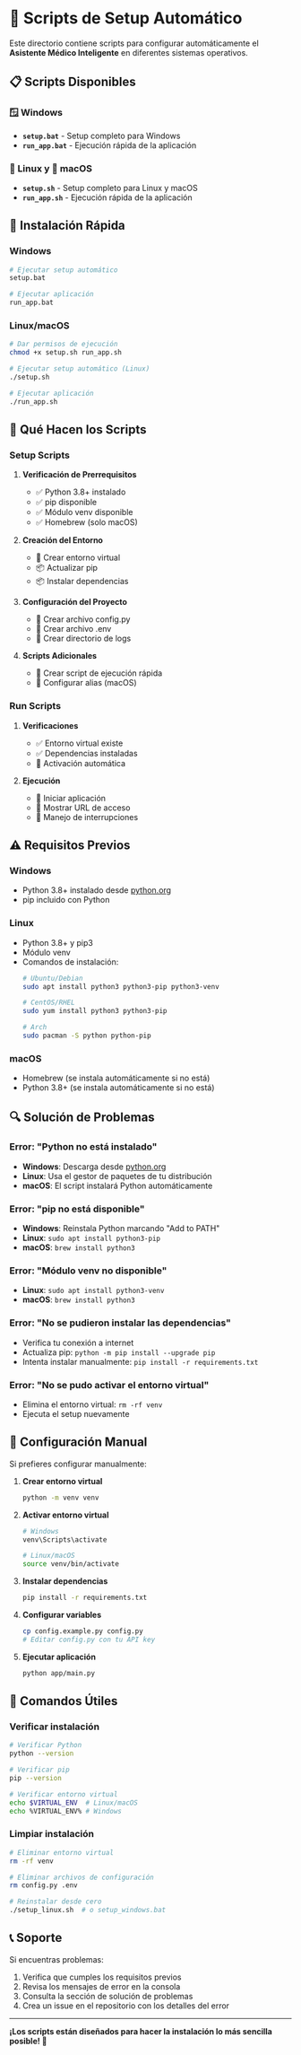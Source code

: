 # 🚀 Scripts de Setup Automático

Este directorio contiene scripts para configurar automáticamente el **Asistente Médico Inteligente** en diferentes sistemas operativos.

## 📋 Scripts Disponibles

### 🪟 Windows
- **`setup.bat`** - Setup completo para Windows
- **`run_app.bat`** - Ejecución rápida de la aplicación

### 🐧 Linux y 🍎 macOS
- **`setup.sh`** - Setup completo para Linux y macOS
- **`run_app.sh`** - Ejecución rápida de la aplicación


## 🚀 Instalación Rápida

### Windows
```bash
# Ejecutar setup automático
setup.bat

# Ejecutar aplicación
run_app.bat
```

### Linux/macOS
```bash
# Dar permisos de ejecución
chmod +x setup.sh run_app.sh

# Ejecutar setup automático (Linux)
./setup.sh

# Ejecutar aplicación
./run_app.sh
```

## 🔧 Qué Hacen los Scripts

### Setup Scripts
1. **Verificación de Prerrequisitos**
   - ✅ Python 3.8+ instalado
   - ✅ pip disponible
   - ✅ Módulo venv disponible
   - ✅ Homebrew (solo macOS)

2. **Creación del Entorno**
   - 🔧 Crear entorno virtual
   - 📦 Actualizar pip
   - 📦 Instalar dependencias

3. **Configuración del Proyecto**
   - 📝 Crear archivo config.py
   - 📝 Crear archivo .env
   - 📁 Crear directorio de logs

4. **Scripts Adicionales**
   - 🚀 Crear script de ejecución rápida
   - 🔧 Configurar alias (macOS)

### Run Scripts
1. **Verificaciones**
   - ✅ Entorno virtual existe
   - ✅ Dependencias instaladas
   - 🔄 Activación automática

2. **Ejecución**
   - 🚀 Iniciar aplicación
   - 📱 Mostrar URL de acceso
   - 🛑 Manejo de interrupciones

## ⚠️ Requisitos Previos

### Windows
- Python 3.8+ instalado desde [python.org](https://python.org)
- pip incluido con Python

### Linux
- Python 3.8+ y pip3
- Módulo venv
- Comandos de instalación:
  ```bash
  # Ubuntu/Debian
  sudo apt install python3 python3-pip python3-venv
  
  # CentOS/RHEL
  sudo yum install python3 python3-pip
  
  # Arch
  sudo pacman -S python python-pip
  ```

### macOS
- Homebrew (se instala automáticamente si no está)
- Python 3.8+ (se instala automáticamente si no está)

## 🔍 Solución de Problemas

### Error: "Python no está instalado"
- **Windows**: Descarga desde [python.org](https://python.org)
- **Linux**: Usa el gestor de paquetes de tu distribución
- **macOS**: El script instalará Python automáticamente

### Error: "pip no está disponible"
- **Windows**: Reinstala Python marcando "Add to PATH"
- **Linux**: `sudo apt install python3-pip`
- **macOS**: `brew install python3`

### Error: "Módulo venv no disponible"
- **Linux**: `sudo apt install python3-venv`
- **macOS**: `brew install python3`

### Error: "No se pudieron instalar las dependencias"
- Verifica tu conexión a internet
- Actualiza pip: `python -m pip install --upgrade pip`
- Intenta instalar manualmente: `pip install -r requirements.txt`

### Error: "No se pudo activar el entorno virtual"
- Elimina el entorno virtual: `rm -rf venv`
- Ejecuta el setup nuevamente

## 📝 Configuración Manual

Si prefieres configurar manualmente:

1. **Crear entorno virtual**
   ```bash
   python -m venv venv
   ```

2. **Activar entorno virtual**
   ```bash
   # Windows
   venv\Scripts\activate
   
   # Linux/macOS
   source venv/bin/activate
   ```

3. **Instalar dependencias**
   ```bash
   pip install -r requirements.txt
   ```

4. **Configurar variables**
   ```bash
   cp config.example.py config.py
   # Editar config.py con tu API key
   ```

5. **Ejecutar aplicación**
   ```bash
   python app/main.py
   ```

## 🎯 Comandos Útiles

### Verificar instalación
```bash
# Verificar Python
python --version

# Verificar pip
pip --version

# Verificar entorno virtual
echo $VIRTUAL_ENV  # Linux/macOS
echo %VIRTUAL_ENV% # Windows
```

### Limpiar instalación
```bash
# Eliminar entorno virtual
rm -rf venv

# Eliminar archivos de configuración
rm config.py .env

# Reinstalar desde cero
./setup_linux.sh  # o setup_windows.bat
```

## 📞 Soporte

Si encuentras problemas:

1. Verifica que cumples los requisitos previos
2. Revisa los mensajes de error en la consola
3. Consulta la sección de solución de problemas
4. Crea un issue en el repositorio con los detalles del error

---

**¡Los scripts están diseñados para hacer la instalación lo más sencilla posible! 🎉** 